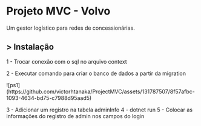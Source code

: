 <h1>Projeto MVC - Volvo</h1>
<p>Um gestor logístico para redes de concessionárias.</p>

<h2>> Instalação</h2>
<p>1 - Trocar conexão com o sql no arquivo context</p>

<p>2 - Executar comando para criar o banco de dados a partir da migration</p>
![ps1](https://github.com/victorhtanaka/ProjectMVC/assets/131787507/8f57afbc-1093-4634-bd75-c7988d95aad5)

<p></p>
<p></p>
<p></p>

3 - Adicionar um registro na tabela adminInfo
4 - dotnet run
5 - Colocar as informações do registro de admin nos campos do login
